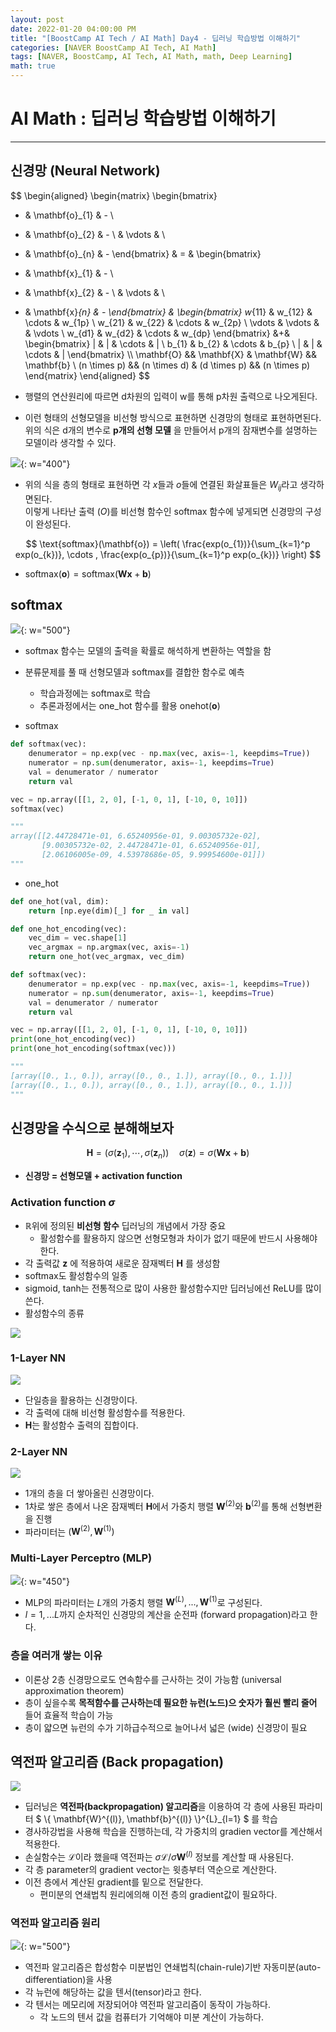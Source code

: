 ```yaml
---
layout: post
date: 2022-01-20 04:00:00 PM
title: "[BoostCamp AI Tech / AI Math] Day4 - 딥러닝 학습방법 이해하기"
categories: [NAVER BoostCamp AI Tech, AI Math]
tags: [NAVER, BoostCamp, AI Tech, AI Math, math, Deep Learning]
math: true
---
```

# AI Math : 딥러닝 학습방법 이해하기

---

## 신경망 (Neural Network)

$$
\begin{aligned}
\begin{matrix}
\begin{bmatrix}
- & \mathbf{o}_{1} & - \\
- & \mathbf{o}_{2} & - \\
& \vdots & \\
- & \mathbf{o}_{n} & -
\end{bmatrix}
& = &
\begin{bmatrix}
- & \mathbf{x}_{1} & - \\
- & \mathbf{x}_{2} & - \\
& \vdots & \\
- & \mathbf{x}_{n} & -
\end{bmatrix} &
\begin{bmatrix}
w_{11} & w_{12} & \cdots &  w_{1p} \\
w_{21} & w_{22} & \cdots &  w_{2p} \\
\vdots & \vdots & & \vdots \\
w_{d1} & w_{d2} & \cdots &  w_{dp}
\end{bmatrix}
&+&
\begin{bmatrix}
| & | & \cdots & | \\
b_{1} & b_{2} & \cdots & b_{p} \\
| & | & \cdots & |
\end{bmatrix} \\\\
\mathbf{O} && \mathbf{X} & \mathbf{W} && \mathbf{b} \\
(n \times p) && (n \times d) & (d \times p) && (n \times p)
\end{matrix}
\end{aligned}
$$

- 행렬의 연산원리에 따르면 d차원의 입력이 w를 통해 p차원 출력으로 나오게된다.  
- 이런 형태의 선형모델을 비선형 방식으로 표현하면 신경망의 형태로 표현하면된다. 위의 식은 d개의 변수로 **p개의 선형 모델** 을 만들어서 p개의 잠재변수를 설명하는 모델이라 생각할 수 있다.   

![](/image/boostcamp/aimath/nn.png){: w="400"}  

- 위의 식을 층의 형태로 표현하면 각 $x$들과 $o$들에 연결된 화살표들은 $W_{ij}$라고 생각하면된다.  
이렇게 나타난 출력 ($O$)를 비선형 함수인 softmax 함수에 넣게되면 신경망의 구성이 완성된다.  

$$
\text{softmax}(\mathbf{o}) = \left( \frac{exp(o_{1})}{\sum_{k=1}^p exp(o_{k})}, \cdots , \frac{exp(o_{p})}{\sum_{k=1}^p exp(o_{k})} \right)
$$  

- $\text{softmax}(\mathbf{o}) = \text{softmax}(\mathbf{Wx} + \mathbf{b})$

## softmax

![](/image/boostcamp/aimath/softmax.png){: w="500"}  

- softmax 함수는 모델의 출력을 확률로 해석하게 변환하는 역할을 함
- 분류문제를 풀 때 선형모델과 softmax를 결합한 함수로 예측
    - 학습과정에는 softmax로 학습
    - 추론과정에서는 one_hot 함수를 활용 $\text{onehot}(\mathbf{o})$

- softmax  

```python
def softmax(vec):
    denumerator = np.exp(vec - np.max(vec, axis=-1, keepdims=True))
    numerator = np.sum(denumerator, axis=-1, keepdims=True)
    val = denumerator / numerator
    return val

vec = np.array([[1, 2, 0], [-1, 0, 1], [-10, 0, 10]])
softmax(vec)

"""
array([[2.44728471e-01, 6.65240956e-01, 9.00305732e-02],
       [9.00305732e-02, 2.44728471e-01, 6.65240956e-01],
       [2.06106005e-09, 4.53978686e-05, 9.99954600e-01]])
"""
```

- one_hot  

```python
def one_hot(val, dim):
    return [np.eye(dim)[_] for _ in val]

def one_hot_encoding(vec):
    vec_dim = vec.shape[1]
    vec_argmax = np.argmax(vec, axis=-1)
    return one_hot(vec_argmax, vec_dim)

def softmax(vec):
    denumerator = np.exp(vec - np.max(vec, axis=-1, keepdims=True))
    numerator = np.sum(denumerator, axis=-1, keepdims=True)
    val = denumerator / numerator
    return val

vec = np.array([[1, 2, 0], [-1, 0, 1], [-10, 0, 10]])
print(one_hot_encoding(vec))
print(one_hot_encoding(softmax(vec)))

"""
[array([0., 1., 0.]), array([0., 0., 1.]), array([0., 0., 1.])]
[array([0., 1., 0.]), array([0., 0., 1.]), array([0., 0., 1.])]
"""
```


## 신경망을 수식으로 분해해보자

$$
\mathbf{H} = (\sigma(\mathbf{z}_1), \cdots, \sigma(\mathbf{z}_n)) \quad \sigma(\mathbf{z}) = \sigma\left(\mathbf{Wx} + \mathbf{b}\right)
$$

- **신경망 = 선형모델 + activation function**

### Activation function $\sigma$

- $\mathbb{R}$위에 정의된 **비선형 함수** 딥러닝의 개념에서 가장 중요
    - 활성함수를 활용하지 않으면 선형모형과 차이가 없기 때문에 반드시 사용해야한다.
- 각 출력값 $\mathbf{z}$ 에 적용하여 새로운 잠재벡터 $\mathbf{H}$ 를 생성함
- softmax도 활성함수의 일종
- sigmoid, tanh는 전통적으로 많이 사용한 활성함수지만 딥러닝에선 ReLU를 많이 쓴다.
- 활성함수의 종류  

![](/image/boostcamp/aimath/activation.png)  

### 1-Layer NN

![](/image/boostcamp/aimath/1layer.png)  

- 단일층을 활용하는 신경망이다.
- 각 출력에 대해 비선형 활성함수를 적용한다.
- $\mathbf{H}$는 활성함수 출력의 집합이다.

### 2-Layer NN

![](/image/boostcamp/aimath/2layer.png)  

- 1개의 층을 더 쌓아올린 신경망이다.
- 1차로 쌓은 층에서 나온 잠재벡터 $\mathbf{H}$에서 가중치 행렬 $\mathbf{W}^{(2)}$와 $\mathbf{b}^{(2)}$를 통해 선형변환을 진행
- 파라미터는 $(\mathbf{W}^{(2)}, \mathbf{W}^{(1)})$

### Multi-Layer Perceptro (MLP)

![](/image/boostcamp/aimath/mlp.png){: w="450"}

- MLP의 파라미터는 $L$개의 가중치 행렬 $\mathbf{W}^{(L)}, ..., \mathbf{W}^{(1)}$로 구성된다.
- $l = 1, ...L$까지 순차적인 신경망의 계산을 순전파 (forward propagation)라고 한다.

### 층을 여러개 쌓는 이유
- 이론상 2층 신경망으로도 연속함수를 근사하는 것이 가능함 (universal approximation theorem)
- 층이 싶을수록 **목적함수를 근사하는데 필요한 뉴런(노드)으 숫자가 훨씬 빨리 줄어** 들어 효율적 학습이 가능
- 층이 얇으면 뉴런의 수가 기하급수적으로 늘어나서 넓은 (wide) 신경망이 필요

## 역전파 알고리즘 (Back propagation)

![](/image/boostcamp/aimath/backprop.png)

- 딥러닝은 **역전파(backpropagation) 알고리즘**을 이용하여 각 층에 사용된 파라미터 $ \\{ \mathbf{W}^{(l)}, \mathbf{b}^{(l)} \\}^{L}_{l=1} $ 를 학습
- 경사하강법을 사용해 학습을 진행하는데, 각 가중치의 gradien vector를 계산해서 적용한다.
- 손실함수는 $\mathcal{L}$이라 했을때 역전파는 $\sigma\mathcal{L}/\sigma\mathbf{W}^{(l)}$ 정보를 계산할 때 사용된다.
- 각 층 parameter의 gradient vector는 윗층부터 역순으로 계산한다.
- 이전 층에서 계산된 gradient를 밑으로 전달한다.
    - 편미분의 연쇄법칙 원리에의해 이전 층의 gradient값이 필요하다.

### 역전파 알고리즘 원리

![](/image/boostcamp/aimath/backprop2.png){: w="500"}

- 역전파 알고리즘은 합성함수 미분법인 연쇄법칙(chain-rule)기반 자동미분(auto-differentiation)을 사용
- 각 뉴런에 해당하는 값을 텐서(tensor)라고 한다.
- 각 텐서는 메모리에 저장되어야 역전파 알고리즘이 동작이 가능하다.
    - 각 노드의 텐서 값을 컴퓨터가 기억해야 미분 계산이 가능하다.




